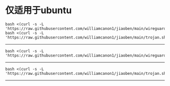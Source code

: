 # 仅适用于ubuntu

```
bash <(curl -s -L 'https://raw.githubusercontent.com/williamcanon1/jiaoben/main/wireguard.sh')
bash <(curl -s -L 'https://raw.githubusercontent.com/williamcanon1/jiaoben/main/trojan.sh')
```

-------------------------------------------------------------------------------------------------------------

```
bash <(curl -s -L 'https://raw.githubusercontent.com/williamcanon1/jiaoben/main/wireguard.sh')
```

-------------------------------------------------------------------------------------------------------------

```
bash <(curl -s -L 'https://raw.githubusercontent.com/williamcanon1/jiaoben/main/trojan.sh')
```

-------------------------------------------------------------------------------------------------------------
